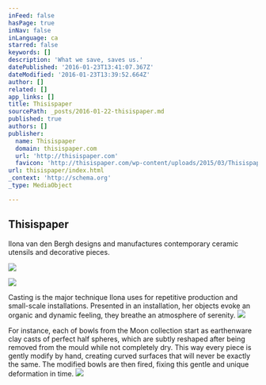 ```yaml
---
inFeed: false
hasPage: true
inNav: false
inLanguage: ca
starred: false
keywords: []
description: 'What we save, saves us.'
datePublished: '2016-01-23T13:41:07.367Z'
dateModified: '2016-01-23T13:39:52.664Z'
author: []
related: []
app_links: []
title: Thisispaper
sourcePath: _posts/2016-01-22-thisispaper.md
published: true
authors: []
publisher:
  name: Thisispaper
  domain: thisispaper.com
  url: 'http://thisispaper.com'
  favicon: 'http://thisispaper.com/wp-content/uploads/2015/03/ThisispaperIcon1.png'
url: thisispaper/index.html
_context: 'http://schema.org'
_type: MediaObject

---
```

<article style=""><h1>Thisispaper</h1><p>Ilona van den Bergh  designs and manufactures contemporary ceramic utensils and decorative pieces.</p><img src="http://thisispaper.com/wp-content/uploads/2015/11/mOOn-ceramics-by-ilona-van-den-bergh-27.jpg" /></article>

![](https://the-grid-user-content.s3-us-west-2.amazonaws.com/22c90e42-c018-4f1a-ac0f-b20a1bcff2f2.jpg)

Casting is the major technique Ilona uses for repetitive production and small-scale installations. Presented in an installation, her objects evoke an organic and dynamic feeling, they breathe an atmosphere of serenity.
![](https://the-grid-user-content.s3-us-west-2.amazonaws.com/57b23463-cbd9-4b72-b1c1-c416230b5a16.jpg)

For instance, each of bowls from the Moon collection start as earthenware clay casts of perfect half spheres, which are subtly reshaped after being removed from the mould while not completely dry. This way every piece is gently modify by hand, creating curved surfaces that will never be exactly the same. The modified bowls are then fired, fixing this gentle and unique deformation in time.
![](https://the-grid-user-content.s3-us-west-2.amazonaws.com/4d199315-7028-4e03-8247-7782e6fc72c5.jpg)